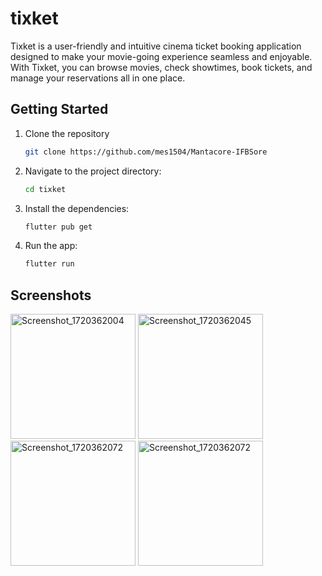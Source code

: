 # tixket

Tixket is a user-friendly and intuitive cinema ticket booking application designed to make your movie-going experience seamless and enjoyable. With Tixket, you can browse movies, check showtimes, book tickets, and manage your reservations all in one place.

## Getting Started

1. Clone the repository
   ```sh
   git clone https://github.com/mes1504/Mantacore-IFBSore
2. Navigate to the project directory:
   ```sh
   cd tixket
3. Install the dependencies:
   ```sh
   flutter pub get
4. Run the app:
   ```sh
   flutter run

## Screenshots
<img src="https://github.com/mes1504/Mantacore-IFBSore/assets/165979353/37f89cb3-6559-4b21-80ea-3d48a0094f31" alt="Screenshot_1720362004" width="200"/>
<img src="https://github.com/mes1504/Mantacore-IFBSore/assets/165979353/776cf4b3-a2b7-4651-ab3d-5317f5639bed" alt="Screenshot_1720362045" width="200"/>
<img src="https://github.com/mes1504/Mantacore-IFBSore/assets/165979353/3b2e5d37-1baf-4fec-849f-15eeb04cb67e" alt="Screenshot_1720362072" width="200"/>
<img src="https://github.com/mes1504/Mantacore-IFBSore/assets/165979353/d76a1946-b18c-4c1b-81a2-a44c729322a4" alt="Screenshot_1720362072" width="200"/>
